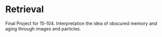 # Retrieval
Final Project for 15-104. Interpretation the idea of obscured memory and aging through images and particles. 
